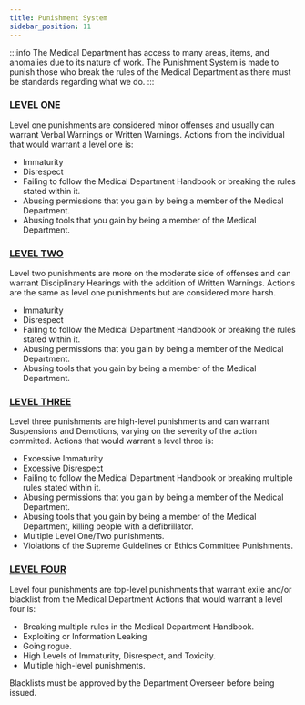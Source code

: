 ```yaml
---
title: Punishment System
sidebar_position: 11
---
```


:::info
The Medical Department has access to many areas, items, and anomalies due to its nature of work. The Punishment System is made to punish those who break the rules of the Medical Department as there must be standards regarding what we do.
:::

### <ins>LEVEL ONE</ins>
Level one punishments are considered minor offenses and usually can warrant Verbal Warnings or Written Warnings. Actions from the individual that would warrant a level one is:

- Immaturity
- Disrespect
- Failing to follow the Medical Department Handbook or breaking the rules stated within it.
- Abusing permissions that you gain by being a member of the Medical Department.
- Abusing tools that you gain by being a member of the Medical Department.

### <ins>LEVEL TWO</ins>
Level two punishments are more on the moderate side of offenses and can warrant Disciplinary Hearings with the addition of Written Warnings. Actions are the same as level one punishments but are considered more harsh.

- Immaturity
- Disrespect
- Failing to follow the Medical Department Handbook or breaking the rules stated within it.
- Abusing permissions that you gain by being a member of the Medical Department.
- Abusing tools that you gain by being a member of the Medical Department.

### <ins>LEVEL THREE</ins>
Level three punishments are high-level punishments and can warrant Suspensions and Demotions, varying on the severity of the action committed. Actions that would warrant a level three is:

- Excessive Immaturity
- Excessive Disrespect
- Failing to follow the Medical Department Handbook or breaking multiple rules stated within it.
- Abusing permissions that you gain by being a member of the Medical Department.
- Abusing tools that you gain by being a member of the Medical Department, killing people with a defibrillator.
- Multiple Level One/Two punishments.
- Violations of the Supreme Guidelines or Ethics Committee Punishments.

### <ins>LEVEL FOUR</ins>
Level four punishments are top-level punishments that warrant exile and/or blacklist from the Medical Department Actions that would warrant a level four is:

- Breaking multiple rules in the Medical Department Handbook.
- Exploiting or Information Leaking
- Going rogue.
- High Levels of Immaturity, Disrespect, and Toxicity.
- Multiple high-level punishments.

Blacklists must be approved by the Department Overseer before being issued.